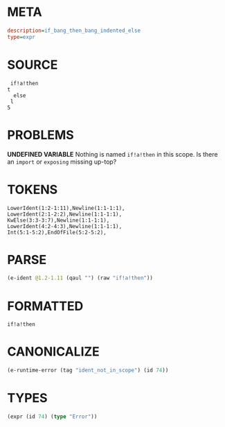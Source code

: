 # META
~~~ini
description=if_bang_then_bang_indented_else
type=expr
~~~
# SOURCE
~~~roc
 if!a!then
t
  else
 l
5
~~~
# PROBLEMS
**UNDEFINED VARIABLE**
Nothing is named `if!a!then` in this scope.
Is there an `import` or `exposing` missing up-top?

# TOKENS
~~~zig
LowerIdent(1:2-1:11),Newline(1:1-1:1),
LowerIdent(2:1-2:2),Newline(1:1-1:1),
KwElse(3:3-3:7),Newline(1:1-1:1),
LowerIdent(4:2-4:3),Newline(1:1-1:1),
Int(5:1-5:2),EndOfFile(5:2-5:2),
~~~
# PARSE
~~~clojure
(e-ident @1.2-1.11 (qaul "") (raw "if!a!then"))
~~~
# FORMATTED
~~~roc
if!a!then
~~~
# CANONICALIZE
~~~clojure
(e-runtime-error (tag "ident_not_in_scope") (id 74))
~~~
# TYPES
~~~clojure
(expr (id 74) (type "Error"))
~~~
